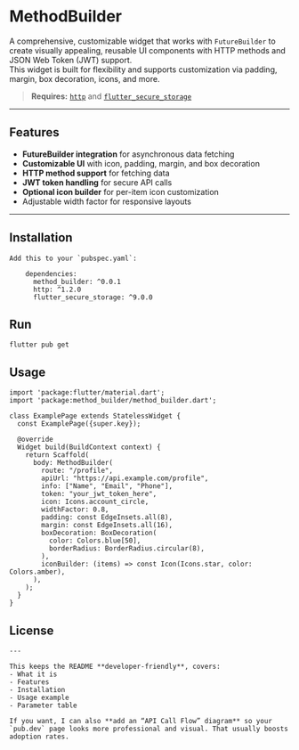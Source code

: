 # MethodBuilder

A comprehensive, customizable widget that works with `FutureBuilder` to create visually appealing, reusable UI components with HTTP methods and JSON Web Token (JWT) support.  
This widget is built for flexibility and supports customization via padding, margin, box decoration, icons, and more.

> **Requires:** [`http`](https://pub.dev/packages/http) and [`flutter_secure_storage`](https://pub.dev/packages/flutter_secure_storage)

---

## Features

- **FutureBuilder integration** for asynchronous data fetching
- **Customizable UI** with icon, padding, margin, and box decoration
- **HTTP method support** for fetching data
- **JWT token handling** for secure API calls
- **Optional icon builder** for per-item icon customization
- Adjustable width factor for responsive layouts

---

## Installation

    Add this to your `pubspec.yaml`:
    
        dependencies:
          method_builder: ^0.0.1
          http: ^1.2.0
          flutter_secure_storage: ^9.0.0

## Run
    flutter pub get

## Usage

    import 'package:flutter/material.dart';
    import 'package:method_builder/method_builder.dart';
    
    class ExamplePage extends StatelessWidget {
      const ExamplePage({super.key});
    
      @override
      Widget build(BuildContext context) {
        return Scaffold(
          body: MethodBuilder(
            route: "/profile",
            apiUrl: "https://api.example.com/profile",
            info: ["Name", "Email", "Phone"],
            token: "your_jwt_token_here",
            icon: Icons.account_circle,
            widthFactor: 0.8,
            padding: const EdgeInsets.all(8),
            margin: const EdgeInsets.all(16),
            boxDecoration: BoxDecoration(
              color: Colors.blue[50],
              borderRadius: BorderRadius.circular(8),
            ),
            iconBuilder: (items) => const Icon(Icons.star, color: Colors.amber),
          ),
        );
      }
    }


## License
    ---
    
    This keeps the README **developer-friendly**, covers:
    - What it is  
    - Features  
    - Installation  
    - Usage example  
    - Parameter table  
    
    If you want, I can also **add an “API Call Flow” diagram** so your `pub.dev` page looks more professional and visual. That usually boosts adoption rates.
